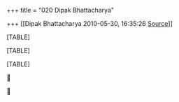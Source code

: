 +++
title = "020 Dipak Bhattacharya"

+++
[[Dipak Bhattacharya	2010-05-30, 16:35:26 [Source](https://groups.google.com/g/bvparishat/c/UcVcKVkTmo0)]]



[TABLE]

[TABLE]

[TABLE]





